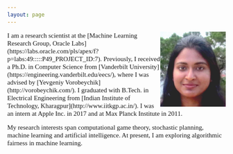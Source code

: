 ```yaml
---
layout: page
---
```


<img style="float: right;" src="assets/img/picture_profile.JPG" width="30%" height="30%">
<span style="font-family: 'verdana'; font-size: 15px;">I am a research scientist at the [Machine Learning Research Group, Oracle Labs](https://labs.oracle.com/pls/apex/f?p=labs:49:::::P49_PROJECT_ID:7).</span> <span style="font-family: 'verdana'; font-size: 15px;">Previously, I received a Ph.D. in Computer Science from [Vanderbilt University](https://engineering.vanderbilt.edu/eecs/), where I was advised by [Yevgeniy Vorobeychik](http://vorobeychik.com/). I graduated with B.Tech. in Electrical Engineering from [Indian Institute of Technology, Kharagpur](http://www.iitkgp.ac.in/). I was an intern at Apple Inc. in 2017 and at Max Planck Institute in 2011.</span>

<span style="font-family: 'verdana'; font-size: 15px;">My research interests span computational game theory, stochastic planning, machine learning and artificial intelligence. At present, I am exploring algorithmic fairness in machine learning.</span>





